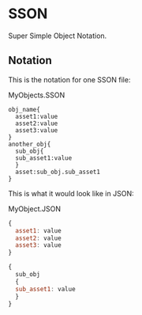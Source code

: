 # SSON

Super Simple Object Notation.

## Notation

This is the notation for one SSON file:

MyObjects.SSON

```
obj_name{
  asset1:value
  asset2:value
  asset3:value
}
another_obj{
  sub_obj{
  sub_asset1:value
  }
  asset:sub_obj.sub_asset1
}
```

This is what it would look like in JSON:

MyObject.JSON

```js
{
  asset1: value
  asset2: value
  asset3: value
}
```
```js
{
  sub_obj
  {
  sub_asset1: value
  }
}

```